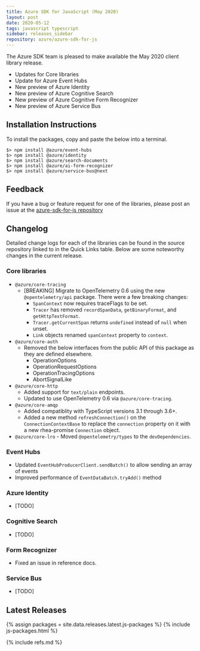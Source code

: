 ```yaml
---
title: Azure SDK for JavaScript (May 2020)
layout: post
date: 2020-05-12
tags: javascript typescript
sidebar: releases_sidebar
repository: azure/azure-sdk-for-js
---
```


The Azure SDK team is pleased to make available the May 2020 client library release.

- Updates for Core libraries
- Update for Azure Event Hubs
- New preview of Azure Identity
- New preview of Azure Cognitive Search
- New preview of Azure Cognitive Form Recognizer
- New preview of Azure Service Bus

## Installation Instructions
To install the packages, copy and paste the below into a terminal.

    $> npm install @azure/event-hubs
    $> npm install @azure/identity
    $> npm install @azure/search-documents
    $> npm install @azure/ai-form-recognizer
    $> npm install @azure/service-bus@next

## Feedback
If you have a bug or feature request for one of the libraries, please post an issue at the [azure-sdk-for-js repository](https://github.com/azure/azure-sdk-for-js/issues)

## Changelog

Detailed change logs for each of the libraries can be found in the source repository linked to in the Quick Links table.
Below are some noteworthy changes in the current release.

### Core libraries

- `@azure/core-tracing`
  - [BREAKING] Migrate to OpenTelemetry 0.6 using the new `@opentelemetry/api` package. There were a few breaking changes:
    - `SpanContext` now requires traceFlags to be set.
    - `Tracer` has removed `recordSpanData`, `getBinaryFormat`, and `getHttpTextFormat`.
    - `Tracer.getCurrentSpan` returns `undefined` instead of `null` when unset.
    - `Link` objects renamed `spanContext` property to `context`.
- `@azure/core-auth`
  - Removed the below interfaces from the public API of this package as they are defined elsewhere.
    - OperationOptions
    - OperationRequestOptions
    - OperationTracingOptions
    - AbortSignalLike
- `@azure/core-http`
  - Added support for `text/plain` endpoints.
  - Updated to use OpenTelemetry 0.6 via `@azure/core-tracing`.
- `@azure/core-amqp`
  - Added compatiblity with TypeScript versions 3.1 through 3.6+.
  - Added a new method `refreshConnection()` on the `ConnectionContextBase` to replace the `connection` property on it with a new rhea-promise `Connection` object.
- `@azure/core-lro` - Moved `@opentelemetry/types` to the `devDependencies`.

### Event Hubs

- Updated `EventHubProducerClient.sendBatch()` to allow sending an array of events
- Improved performance of `EventDataBatch.tryAdd()` method

### Azure Identity

- [TODO]

### Cognitive Search

- [TODO]

### Form Recognizer

- Fixed an issue in reference docs.

### Service Bus

- [TODO]

## Latest Releases

{% assign packages = site.data.releases.latest.js-packages %}
{% include js-packages.html %}

{% include refs.md %}
